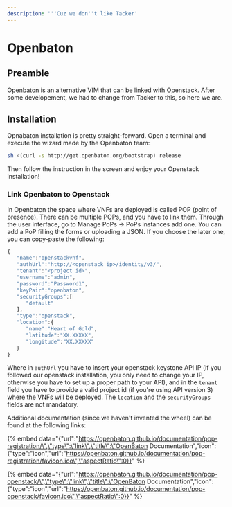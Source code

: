 ```yaml
---
description: '''Cuz we don''t like Tacker'
---
```


# Openbaton

## Preamble

Openbaton is an alternative VIM that can be linked with Openstack. After some developement, we had to change from Tacker to this, so here we are.

## Installation

Opnabaton installation is pretty straight-forward. Open a terminal and execute the wizard made by the Openbaton team:

```bash
sh <(curl -s http://get.openbaton.org/bootstrap) release
```

Then follow the instruction in the screen and enjoy your Openstack installation!

### Link Openbaton to Openstack

In Openbaton the space where VNFs are deployed is called POP \(point of presence\). There can be multiple POPs, and you have to link them. Through the user interface, go to Manage PoPs -&gt; PoPs instances add one. You can add a PoP filling the forms or uploading a JSON. If you choose the later one, you can copy-paste the following:

```javascript
{  
   "name":"openstackvnf",
   "authUrl":"http://<openstack ip>/identity/v3/",
   "tenant":"<project id>",
   "username":"admin",
   "password":"Password1",
   "keyPair":"openbaton",
   "securityGroups":[  
      "default"
   ],
   "type":"openstack",
   "location":{  
      "name":"Heart of Gold",
      "latitude":"XX.XXXXX",
      "longitude":"XX.XXXXX"
   }
}

```

Where in `authUrl` you have to insert your openstack keystone API IP \(if you followed our openstack installation, you only need to change your IP, otherwise you have to set up a proper path to your API\), and in the `tenant` field you have to provide a valid project id \(if you're using API version 3\) where the VNFs will be deployed. The `location` and the `securityGroups` fields are not mandatory.

Additional documentation \(since we haven't invented the wheel\) can be found at the following links:

{% embed data="{\"url\":\"https://openbaton.github.io/documentation/pop-registration/\",\"type\":\"link\",\"title\":\"OpenBaton Documentation\",\"icon\":{\"type\":\"icon\",\"url\":\"https://openbaton.github.io/documentation/pop-registration/favicon.ico\",\"aspectRatio\":0}}" %}

{% embed data="{\"url\":\"https://openbaton.github.io/documentation/pop-openstack/\",\"type\":\"link\",\"title\":\"OpenBaton Documentation\",\"icon\":{\"type\":\"icon\",\"url\":\"https://openbaton.github.io/documentation/pop-openstack/favicon.ico\",\"aspectRatio\":0}}" %}




